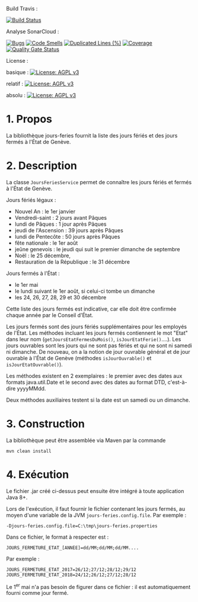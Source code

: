 Build Travis :

[![Build Status](https://travis-ci.com/ivandalbosco/jours-feries-2.svg?branch=master)](https://travis-ci.com/ivandalbosco/jours-feries-2)

Analyse SonarCloud :

[![Bugs](https://sonarcloud.io/api/project_badges/measure?project=ch.ge.cti.ct%3Ajours-feries-IVAN&metric=bugs)](https://sonarcloud.io/dashboard?id=ch.ge.cti.ct%3Ajours-feries-IVAN)
[![Code Smells](https://sonarcloud.io/api/project_badges/measure?project=ch.ge.cti.ct%3Ajours-feries-IVAN&metric=code_smells)](https://sonarcloud.io/dashboard?id=ch.ge.cti.ct%3Ajours-feries-IVAN)
[![Duplicated Lines (%)](https://sonarcloud.io/api/project_badges/measure?project=ch.ge.cti.ct%3Ajours-feries-IVAN&metric=duplicated_lines_density)](https://sonarcloud.io/dashboard?id=ch.ge.cti.ct%3Ajours-feries-IVAN)
[![Coverage](https://sonarcloud.io/api/project_badges/measure?project=ch.ge.cti.ct%3Ajours-feries-IVAN&metric=coverage)](https://sonarcloud.io/dashboard?id=ch.ge.cti.ct%3Ajours-feries-IVAN)
[![Quality Gate Status](https://sonarcloud.io/api/project_badges/measure?project=ch.ge.cti.ct%3Ajours-feries-IVAN&metric=alert_status)](https://sonarcloud.io/dashboard?id=ch.ge.cti.ct%3Ajours-feries-IVAN)

License :

basique :
[![License: AGPL v3](https://img.shields.io/badge/License-AGPL%20v3-blue.svg)](https://www.gnu.org/licenses/agpl-3.0)

relatif :
[![License: AGPL v3](https://img.shields.io/badge/License-AGPL%20v3-blue.svg)](./LICENCE.txt)

absolu :
[![License: AGPL v3](https://img.shields.io/badge/License-AGPL%20v3-blue.svg)](https://github.com/ivandalbosco/jours-feries-2/blob/master/LICENSE.txt)

# 1. Propos

La bibliothèque jours-feries fournit la liste des jours fériés et des jours fermés à l'État de Genève. 

# 2. Description

La classe ``JoursFeriesService`` permet de connaître les jours fériés et fermés à l'État de Genève.

Jours fériés légaux :
- Nouvel An : le 1er janvier
- Vendredi-saint : 2 jours avant Pâques
- lundi de Pâques : 1 jour après Pâques
- jeudi de l'Ascension : 39 jours après Pâques
- lundi de Pentecôte : 50 jours après Pâques
- fête nationale : le 1er août
- jeûne genevois : le jeudi qui suit le premier dimanche de septembre
- Noël : le 25 décembre,
- Restauration de la République : le 31 décembre

Jours fermés à l'État :
- le 1er mai
- le lundi suivant le 1er août, si celui-ci tombe un dimanche
- les 24, 26, 27, 28, 29 et 30 décembre

Cette liste des jours fermés est indicative, car elle doit être confirmée chaque année par le Conseil d'État.

Les jours fermés sont des jours fériés supplémentaires pour les employés de l'État.
Les méthodes incluant les jours fermés contiennent le mot "Etat" dans leur nom (``getJoursEtatFermesDuMois()``, 
``isJourEtatFerie()``....).
Les jours ouvrables sont les jours qui ne sont pas fériés et qui ne sont ni samedi ni dimanche. De nouveau, 
on a la notion de jour ouvrable général et de jour ouvrable à l'État de Genève (méthodes ``isJourOuvrable()`` et
``isJourEtatOuvrable()``).

Les méthodes existent en 2 exemplaires : le premier avec des dates aux formats java.util.Date et le second
avec des dates au format DTD, c'est-à-dire yyyyMMdd.

Deux méthodes auxiliaires testent si la date est un samedi ou un dimanche.

# 3. Construction

La bibliothèque peut être assemblée via Maven par la commande

```mvn clean install```

# 4. Exécution

Le fichier .jar créé ci-dessus peut ensuite être intégré à toute application Java 8+.

Lors de l'exécution, il faut fournir le fichier contenant les jours fermés, au moyen d'une variable de la JVM 
``jours-feries.config.file``. Par exemple :
```
-Djours-feries.config.file=C:\tmp\jours-feries.properties
```

Dans ce fichier, le format à respecter est :
```
JOURS_FERMETURE_ETAT_[ANNÉE]=dd/MM;dd/MM;dd/MM....
```

Par exemple :
```
JOURS_FERMETURE_ETAT_2017=26/12;27/12;28/12;29/12
JOURS_FERMETURE_ETAT_2018=24/12;26/12;27/12;28/12
```
Le 1<sup>er</sup> mai n'a pas besoin de figurer dans ce fichier : il est automatiquement fourni comme jour fermé.
